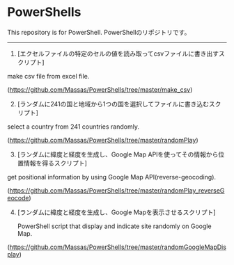# PowerShells

This repository is for PowerShell. PowerShellのリポジトリです。
***
1. [エクセルファイルの特定のセルの値を読み取ってcsvファイルに書き出すスクリプト]

 make csv file from excel file.
 
(https://github.com/Massas/PowerShells/tree/master/make_csv)

2. [ランダムに241の国と地域から1つの国を選択してファイルに書き込むスクリプト]

 select a country from 241 countries randomly.
 
(https://github.com/Massas/PowerShells/tree/master/randomPlay)

3. [ランダムに緯度と経度を生成し、Google Map APIを使ってその情報から位置情報を得るスクリプト]

 get positional information by using Google Map API(reverse-geocoding). 

(https://github.com/Massas/PowerShells/tree/master/randomPlay_reverseGeocode)

4. [ランダムに緯度と経度を生成し、Google Mapを表示させるスクリプト]

 	PowerShell script that display and indicate site randomly on Google Map.

(https://github.com/Massas/PowerShells/tree/master/randomGoogleMapDisplay)
